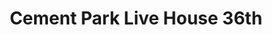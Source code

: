 ---
layout: ../../../../layout/Works.astro
title: 'Cement Park Live House 36th'
year: '2019'
order: 0
vimeoId: ['505623655']
---